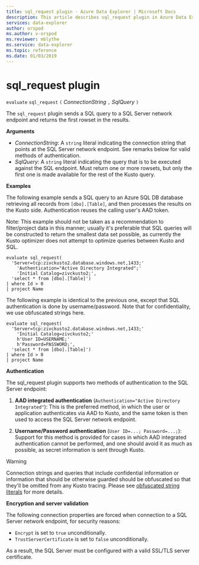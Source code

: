 ```yaml
---
title: sql_request plugin - Azure Data Explorer | Microsoft Docs
description: This article describes sql_request plugin in Azure Data Explorer.
services: data-explorer
author: orspod
ms.author: v-orspod
ms.reviewer: mblythe
ms.service: data-explorer
ms.topic: reference
ms.date: 01/03/2019
---
```

# sql_request plugin

  `evaluate` `sql_request` `(` *ConnectionString* `,` *SqlQuery* `)`

The `sql_request` plugin sends a SQL query to a SQL Server network endpoint
and returns the first rowset in the results.

**Arguments**

* *ConnectionString*: A `string` literal indicating the connection string that 
  points at the SQL Server network endpoint. See remarks below for valid
  methods of authentication.
* *SqlQuery*: A `string` literal indicating the query that is to be executed
  against the SQL endpoint. Must return one or more rowsets, but only the
  first one is made available for the rest of the Kusto query.

**Examples**

The following example sends a SQL query to an Azure SQL DB database
retrieving all records from `[dbo].[Table]`, and then processes the results
on the Kusto side. Authentication reuses the calling user's AAD token.

Note: This example should not be taken as a recommendation to filter/project
data in this manner; usually it's preferable that SQL queries will be constructed
to return the smallest data set possible, as currently the Kusto optimizer
does not attempt to optimize queries between Kusto and SQL.

```kusto
evaluate sql_request(
  'Server=tcp:zivckusto2.database.windows.net,1433;'
    'Authentication="Active Directory Integrated";'
    'Initial Catalog=zivckusto2;',
  'select * from [dbo].[Table]')
| where Id > 0
| project Name
```

The following example is identical to the previous one, except that SQL
authentication is done by username/password. Note that for confidentiality,
we use obfuscated strings here.

```kusto
evaluate sql_request(
  'Server=tcp:zivckusto2.database.windows.net,1433;'
    'Initial Catalog=zivckusto2;'
    h'User ID=USERNAME;'
    h'Password=PASSWORD;',
  'select * from [dbo].[Table]')
| where Id > 0
| project Name
```

**Authentication**

The sql_request plugin supports two methods of authentication to the
SQL Server endpoint:

1. **AAD integrated authentication** (`Authentication="Active Directory Integrated"`):
   This is the preferred method, in which the user or application authenticates
   via AAD to Kusto, and the same token is then used to access the SQL Server network
   endpoint.

2. **Username/Password authentication** (`User ID=...; Password=...;`):
   Support for this method is provided for cases in which AAD integrated authentication
   cannot be performed, and one should avoid it as much as possible, as secret
   information is sent through Kusto.

> [!WARNING]
> Connection strings and queries that include confidential
> information or information that should be otherwise guarded should be
> obfuscated so that they'll be omitted from any Kusto tracing.
> Please see [obfuscated string literals](scalar-data-types/string.md#obfuscated-string-literals) for more details.

**Encryption and server validation**

The following connection properties are forced when connection to a SQL Server network
endpoint, for security reasons:

* `Encrypt` is set to `true` unconditionally.
* `TrustServerCertificate` is set to `false` unconditionally.

As a result, the SQL Server must be configured with a valid SSL/TLS server
certificate.

